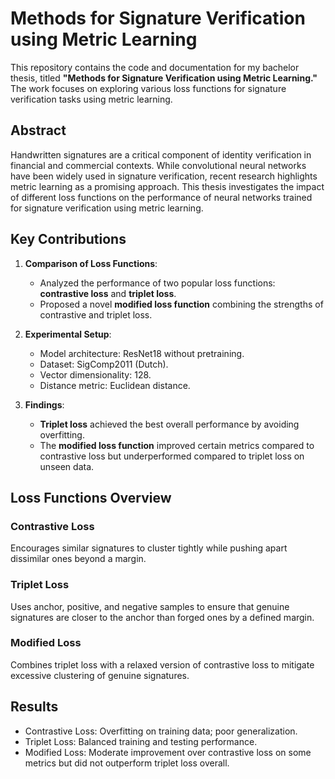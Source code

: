 # Methods for Signature Verification using Metric Learning

This repository contains the code and documentation for my bachelor thesis, titled **"Methods for Signature Verification using Metric Learning."** The work focuses on exploring various loss functions for signature verification tasks using metric learning.

## Abstract

Handwritten signatures are a critical component of identity verification in financial and commercial contexts. While convolutional neural networks have been widely used in signature verification, recent research highlights metric learning as a promising approach. This thesis investigates the impact of different loss functions on the performance of neural networks trained for signature verification using metric learning.

## Key Contributions

1. **Comparison of Loss Functions**:
   - Analyzed the performance of two popular loss functions: **contrastive loss** and **triplet loss**.
   - Proposed a novel **modified loss function** combining the strengths of contrastive and triplet loss.

2. **Experimental Setup**:
   - Model architecture: ResNet18 without pretraining.
   - Dataset: SigComp2011 (Dutch).
   - Vector dimensionality: 128.
   - Distance metric: Euclidean distance.

3. **Findings**:
   - **Triplet loss** achieved the best overall performance by avoiding overfitting.
   - The **modified loss function** improved certain metrics compared to contrastive loss but underperformed compared to triplet loss on unseen data.


## Loss Functions Overview

### Contrastive Loss
Encourages similar signatures to cluster tightly while pushing apart dissimilar ones beyond a margin.

### Triplet Loss
Uses anchor, positive, and negative samples to ensure that genuine signatures are closer to the anchor than forged ones by a defined margin.

### Modified Loss
Combines triplet loss with a relaxed version of contrastive loss to mitigate excessive clustering of genuine signatures.

## Results

   - Contrastive Loss: Overfitting on training data; poor generalization.
   - Triplet Loss: Balanced training and testing performance.
   - Modified Loss: Moderate improvement over contrastive loss on some metrics but did not outperform triplet loss overall.
